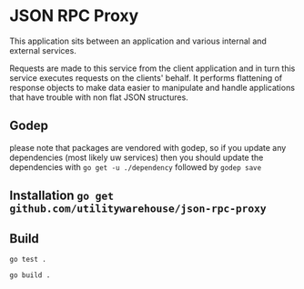 # JSON RPC Proxy

This application sits between an application and various internal and external
services.

Requests are made to this service from the client application and in turn this
service executes requests on the clients' behalf. It performs flattening of
response objects to make data easier to manipulate and handle applications that
have trouble with non flat JSON structures.

## Godep

please note that packages are vendored with godep, so if you update any
dependencies (most likely uw services) then you should update the dependencies
with `go get -u ./dependency` followed by `godep save`

## Installation `go get github.com/utilitywarehouse/json-rpc-proxy`
  
## Build

`go test .`
 
`go build .`
